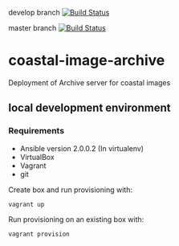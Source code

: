 develop branch [![Build Status](https://travis-ci.org/openearth/coastal-image-archive.svg?branch=develop)](https://travis-ci.org/openearth/coastal-image-archive)

master branch [![Build Status](https://travis-ci.org/openearth/coastal-image-archive.svg?branch=master)](https://travis-ci.org/openearth/coastal-image-archive)

# coastal-image-archive
Deployment of Archive server for coastal images

## local development environment

### Requirements
* Ansible version 2.0.0.2 (In virtualenv)
* VirtualBox
* Vagrant
* git

Create box and run provisioning with:
```
vagrant up
```

Run provisioning on an existing box with:
```
vagrant provision
```
